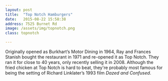 ```yaml
---
layout: post
title:  "Top Notch Hamburgers"
date:   2015-08-22 15:58:38
address: 7525 Burnet Rd
image: /assets/img/topnotch.png
class: topnotch

---
```

Originally opened as Burkhart’s Motor Dining in 1964, Ray and Frances Stanish bought the restaurant in 1971 and re-opened it as Top Notch. They ran it for close to 40 years, only recently selling it in 2008. Although the fried chicken at Top Notch is hard to beat, they're probably most famous for being the setting of Richard Linklater’s 1993 film <i>Dazed and Confused</i>.
